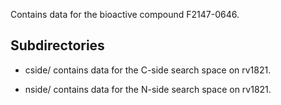Contains data for the bioactive compound F2147-0646.

## Subdirectories

- cside/ contains data for the C-side search space on rv1821.

- nside/ contains data for the N-side search space on rv1821.

